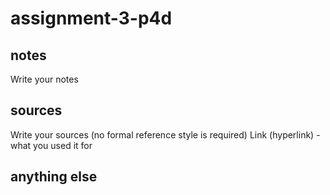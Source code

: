 # assignment-3-p4d
 
## notes

Write your notes

## sources

Write your sources (no formal reference style is required)
Link (hyperlink) - what you used it for

## anything else
